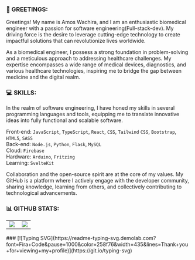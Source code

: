 ### 👋 GREETINGS:

Greetings! My name is Amos Wachira, and I am an enthusiastic biomedical engineer with a passion for software engineering(Full-stack-dev). My driving force is the desire to leverage cutting-edge technology to create impactful solutions that can revolutionize lives worldwide.

As a biomedical engineer, I possess a strong foundation in problem-solving and a meticulous approach to addressing healthcare challenges. My expertise encompasses a wide range of medical devices, diagnostics, and various healthcare technologies, inspiring me to bridge the gap between medicine and the digital realm.

### 💻 SKILLS:

In the realm of software engineering, I have honed my skills in several programming languages and tools, equipping me to translate innovative ideas into fully functional and scalable software.

Front-end: `JavaScript`, `TypeScript`, `React`, `CSS`, `Tailwind` `CSS`, `Bootstrap`, `HTML5`, `SASS` 
<br>
Back-end: `Node.js`, `Python`, `Flask`, `MySQL`
<br>
Cloud: `Firebase`
<br>
Hardware: `Arduino`, `Fritzing`
<br>
Learning: `SvelteKit`


Collaboration and the open-source spirit are at the core of my values. My GitHub is a platform where I actively engage with the developer community, sharing knowledge, learning from others, and collectively contributing to technological advancements.
### 📊 GITHUB STATS:
<center>
  <table>
  <tr>
      <td><img  align="left" src="https://github-readme-stats.vercel.app/api?username=AMO15310&count_private=true&show_icons=true&theme=dark&layout=compact" /></td>
      <td><img  src="https://github-readme-streak-stats.herokuapp.com/?user=AMO15310&theme=dark" /></td>    
     
  </tr>   
  </table>
</center>
### [![Typing SVG](https://readme-typing-svg.demolab.com?font=Fira+Code&pause=1000&color=258f76&width=435&lines=Thank+you+for+viewing+my+profile)](https://git.io/typing-svg)
